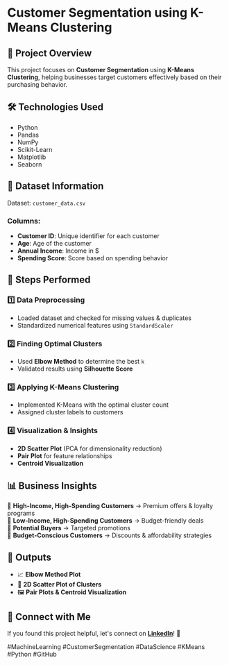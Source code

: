 # Customer Segmentation using K-Means Clustering

## 📌 Project Overview
This project focuses on **Customer Segmentation** using **K-Means Clustering**, helping businesses target customers effectively based on their purchasing behavior.

## 🛠 Technologies Used
- Python
- Pandas
- NumPy
- Scikit-Learn
- Matplotlib
- Seaborn

## 📂 Dataset Information
Dataset: `customer_data.csv`
### Columns:
- **Customer ID**: Unique identifier for each customer
- **Age**: Age of the customer
- **Annual Income**: Income in $
- **Spending Score**: Score based on spending behavior

## 🔄 Steps Performed
### 1️⃣ Data Preprocessing
- Loaded dataset and checked for missing values & duplicates
- Standardized numerical features using `StandardScaler`

### 2️⃣ Finding Optimal Clusters
- Used **Elbow Method** to determine the best `k`
- Validated results using **Silhouette Score**

### 3️⃣ Applying K-Means Clustering
- Implemented K-Means with the optimal cluster count
- Assigned cluster labels to customers

### 4️⃣ Visualization & Insights
- **2D Scatter Plot** (PCA for dimensionality reduction)
- **Pair Plot** for feature relationships
- **Centroid Visualization**

## 📊 Business Insights
📍 **High-Income, High-Spending Customers** → Premium offers & loyalty programs  
📍 **Low-Income, High-Spending Customers** → Budget-friendly deals  
📍 **Potential Buyers** → Targeted promotions  
📍 **Budget-Conscious Customers** → Discounts & affordability strategies  

## 📎 Outputs
- 📈 **Elbow Method Plot**
- 🎨 **2D Scatter Plot of Clusters**
- 🖼 **Pair Plots & Centroid Visualization**



## 📢 Connect with Me
If you found this project helpful, let's connect on **[LinkedIn](https://www.linkedin.com/in/ganesh-j-64620a2a1)**! 🚀

#MachineLearning #CustomerSegmentation #DataScience #KMeans #Python #GitHub

